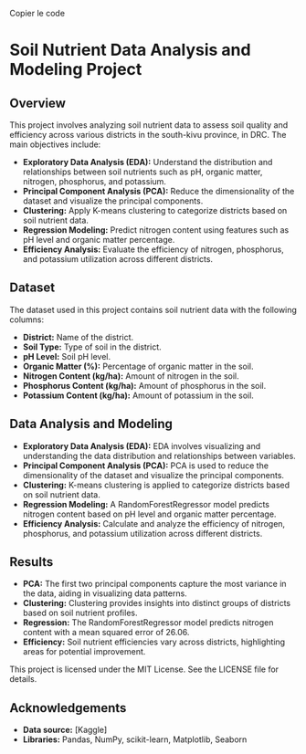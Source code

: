 
Copier le code
# Soil Nutrient Data Analysis and Modeling Project

## Overview

This project involves analyzing soil nutrient data to assess soil quality and efficiency across various districts in the south-kivu province, in DRC. The main objectives include:

- **Exploratory Data Analysis (EDA):** Understand the distribution and relationships between soil nutrients such as pH, organic matter, nitrogen, phosphorus, and potassium.
- **Principal Component Analysis (PCA):** Reduce the dimensionality of the dataset and visualize the principal components.
- **Clustering:** Apply K-means clustering to categorize districts based on soil nutrient data.
- **Regression Modeling:** Predict nitrogen content using features such as pH level and organic matter percentage.
- **Efficiency Analysis:** Evaluate the efficiency of nitrogen, phosphorus, and potassium utilization across different districts.

## Dataset

The dataset used in this project contains soil nutrient data with the following columns:

- **District:** Name of the district.
- **Soil Type:** Type of soil in the district.
- **pH Level:** Soil pH level.
- **Organic Matter (%):** Percentage of organic matter in the soil.
- **Nitrogen Content (kg/ha):** Amount of nitrogen in the soil.
- **Phosphorus Content (kg/ha):** Amount of phosphorus in the soil.
- **Potassium Content (kg/ha):** Amount of potassium in the soil.
## Data Analysis and Modeling

- **Exploratory Data Analysis (EDA):** EDA involves visualizing and understanding the data distribution and relationships between variables.
- **Principal Component Analysis (PCA):** PCA is used to reduce the dimensionality of the dataset and visualize the principal components.
- **Clustering:** K-means clustering is applied to categorize districts based on soil nutrient data.
- **Regression Modeling:** A RandomForestRegressor model predicts nitrogen content based on pH level and organic matter percentage.
- **Efficiency Analysis:** Calculate and analyze the efficiency of nitrogen, phosphorus, and potassium utilization across different districts.

## Results

- **PCA:** The first two principal components capture the most variance in the data, aiding in visualizing data patterns.
- **Clustering:** Clustering provides insights into distinct groups of districts based on soil nutrient profiles.
- **Regression:** The RandomForestRegressor model predicts nitrogen content with a mean squared error of 26.06.
- **Efficiency:** Soil nutrient efficiencies vary across districts, highlighting areas for potential improvement.

This project is licensed under the MIT License. See the LICENSE file for details.

## Acknowledgements

- **Data source:** [Kaggle]
- **Libraries:** Pandas, NumPy, scikit-learn, Matplotlib, Seaborn
